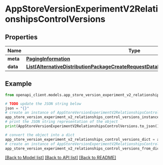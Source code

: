# AppStoreVersionExperimentV2RelationshipsControlVersions


## Properties

Name | Type | Description | Notes
------------ | ------------- | ------------- | -------------
**meta** | [**PagingInformation**](PagingInformation.md) |  | [optional] 
**data** | [**List[AlternativeDistributionPackageCreateRequestDataRelationshipsAppStoreVersionData]**](AlternativeDistributionPackageCreateRequestDataRelationshipsAppStoreVersionData.md) |  | [optional] 

## Example

```python
from openapi_client.models.app_store_version_experiment_v2_relationships_control_versions import AppStoreVersionExperimentV2RelationshipsControlVersions

# TODO update the JSON string below
json = "{}"
# create an instance of AppStoreVersionExperimentV2RelationshipsControlVersions from a JSON string
app_store_version_experiment_v2_relationships_control_versions_instance = AppStoreVersionExperimentV2RelationshipsControlVersions.from_json(json)
# print the JSON string representation of the object
print(AppStoreVersionExperimentV2RelationshipsControlVersions.to_json())

# convert the object into a dict
app_store_version_experiment_v2_relationships_control_versions_dict = app_store_version_experiment_v2_relationships_control_versions_instance.to_dict()
# create an instance of AppStoreVersionExperimentV2RelationshipsControlVersions from a dict
app_store_version_experiment_v2_relationships_control_versions_from_dict = AppStoreVersionExperimentV2RelationshipsControlVersions.from_dict(app_store_version_experiment_v2_relationships_control_versions_dict)
```
[[Back to Model list]](../README.md#documentation-for-models) [[Back to API list]](../README.md#documentation-for-api-endpoints) [[Back to README]](../README.md)


